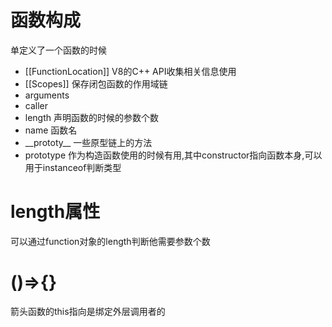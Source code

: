 # 函数构成
单定义了一个函数的时候
- [[FunctionLocation]] V8的C++ API收集相关信息使用
- [[Scopes]] 保存闭包函数的作用域链
- arguments
- caller
- length 声明函数的时候的参数个数
- name 函数名
- \_\_prototy__ 一些原型链上的方法
- prototype 作为构造函数使用的时候有用,其中constructor指向函数本身,可以用于instanceof判断类型

# length属性
可以通过function对象的length判断他需要参数个数

# ()=>{}
箭头函数的this指向是绑定外层调用者的